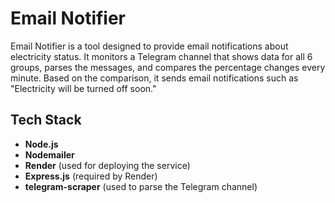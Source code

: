 # Email Notifier

Email Notifier is a tool designed to provide email notifications about electricity status. It monitors a Telegram channel that shows data for all 6 groups, parses the messages, and compares the percentage changes every minute. Based on the comparison, it sends email notifications such as "Electricity will be turned off soon."

## Tech Stack

- **Node.js**
- **Nodemailer**
- **Render** (used for deploying the service)
- **Express.js** (required by Render)
- **telegram-scraper** (used to parse the Telegram channel)
